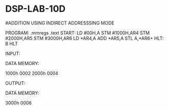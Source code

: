 # DSP-LAB-10D

#ADDITION USING INDIRECT ADDRESSSING MODE

PROGRAM:
 .mmregs 
.text 
START: 
LD #00H,A 
STM #1000H,AR4 
STM #2000H,AR5 
STM #3000H,AR6 
LD *AR4,A 
ADD *AR5,A 
STL A,*AR6+ 
HLT: B HLT  
 
 
INPUT: 
 
DATA MEMORY: 
 
1000h 0002 
2000h 0004 
 
OUTPUT: 
 
DATA MEMORY: 
 
3000h 0006 
 
 
 
 
 
 
 
 
 
